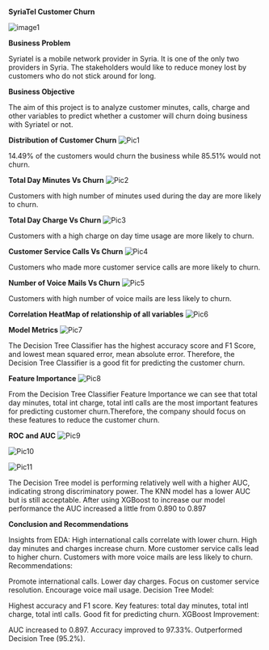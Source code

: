 **SyriaTel Customer Churn**

![image1](https://github.com/BedanNjoroge/SyriaTel_Customer_Churn/assets/118848352/6895f25d-96f8-4ad9-b143-d6256b387c4e)


**Business Problem**

Syriatel is a mobile network provider in Syria. It is one of the only two providers in Syria. The stakeholders would like to reduce money lost by customers who do not stick around for long.

**Business Objective**

The aim of this project is to analyze customer minutes, calls, charge and other variables to predict whether a customer will churn doing business with Syriatel or not.

**Distribution of Customer Churn**
![Pic1](https://github.com/BedanNjoroge/SyriaTel_Customer_Churn/assets/118848352/920531c9-aa29-465f-9639-82e8165bccf6)

14.49% of the customers would churn the business while 85.51% would not churn.

**Total Day Minutes Vs Churn**
![Pic2](https://github.com/BedanNjoroge/SyriaTel_Customer_Churn/assets/118848352/f297ee2d-e29d-44a0-bb18-c5ef4cdc8299)

Customers with high number of minutes used during the day are more likely to churn.

**Total Day Charge Vs Churn**
![Pic3](https://github.com/BedanNjoroge/SyriaTel_Customer_Churn/assets/118848352/9d82ce6a-a1aa-4dfa-9483-5b4abb1a1131)

Customers with a high charge on day time usage are more likely to churn. 

**Customer Service Calls Vs Churn**
![Pic4](https://github.com/BedanNjoroge/SyriaTel_Customer_Churn/assets/118848352/083b6e85-bdb6-4a5b-b216-4be80fba6426)

Customers who made more customer service calls are more likely to churn.

**Number of Voice Mails Vs Churn**
![Pic5](https://github.com/BedanNjoroge/SyriaTel_Customer_Churn/assets/118848352/49f78584-80c1-4f61-b189-604fb8d1a121)

Customers with high number of voice mails are less likely to churn.

**Correlation HeatMap of relationship of all variables**
![Pic6](https://github.com/BedanNjoroge/SyriaTel_Customer_Churn/assets/118848352/474ca558-a572-4c35-a259-9cc739b46c91)


**Model Metrics**
![Pic7](https://github.com/BedanNjoroge/SyriaTel_Customer_Churn/assets/118848352/7125ba03-1cd2-4a84-b865-a5eeca508f09)

The Decision Tree Classifier has the highest accuracy score and F1 Score, and lowest mean squared error, mean absolute error. Therefore, the Decision Tree Classifier is a good fit for predicting the customer churn.

**Feature Importance**
![Pic8](https://github.com/BedanNjoroge/SyriaTel_Customer_Churn/assets/118848352/a4376484-9e4a-4578-8e0b-09129a7b0a45)

From the Decision Tree Classifier Feature Importance we can see that total day minutes, total int charge, total intl calls are the most important features for predicting customer churn.Therefore, the company should focus on these features to reduce the customer churn.

**ROC and AUC**
![Pic9](https://github.com/BedanNjoroge/SyriaTel_Customer_Churn/assets/118848352/0061118c-3160-4c74-a5cd-3d1e8d5c73bb)

![Pic10](https://github.com/BedanNjoroge/SyriaTel_Customer_Churn/assets/118848352/6c3d983b-4bc1-4ade-96a2-71e2a59a24b1)

![Pic11](https://github.com/BedanNjoroge/SyriaTel_Customer_Churn/assets/118848352/af0f64c9-82a6-41b9-a657-33438abe4082)


The Decision Tree model is performing relatively well with a higher AUC, indicating strong discriminatory power. The KNN model has a lower AUC but is still acceptable. After using XGBoost to increase our model performance the AUC increased a little from 0.890 to 0.897

**Conclusion and Recommendations**

Insights from EDA:
High international calls correlate with lower churn.
High day minutes and charges increase churn.
More customer service calls lead to higher churn.
Customers with more voice mails are less likely to churn.
Recommendations:

Promote international calls.
Lower day charges.
Focus on customer service resolution.
Encourage voice mail usage.
Decision Tree Model:

Highest accuracy and F1 score.
Key features: total day minutes, total intl charge, total intl calls.
Good fit for predicting churn.
XGBoost Improvement:

AUC increased to 0.897.
Accuracy improved to 97.33%.
Outperformed Decision Tree (95.2%).

